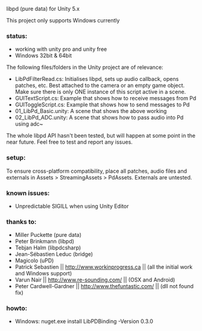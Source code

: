 libpd (pure data) for Unity 5.x

This project only supports Windows currently 

### status: ###
* working with unity pro and unity free
* Windows 32bit & 64bit

The following files/folders in the Unity project are of relevance:
* LibPdFilterRead.cs: Initialises libpd, sets up audio callback, opens patches, etc. Best attached to the camera or an empty game object. Make sure there is only ONE instance of this script active in a scene. 
* GUITextScript.cs: Example that shows how to receive messages from Pd
* GUIToggleScript.cs: Example that shows how to send messages to Pd
* 01\_LibPd_Basic.unity: A scene that shows the above working
* 02\_LibPd_ADC.unity: A scene that shows how to pass audio into Pd using adc~

The whole libpd API hasn't been tested, but will happen at some point in the near future. Feel free to test and report any issues. 

### setup: ###
To ensure cross-platform compatibility, place all patches, audio files and externals in Assets > StreamingAssets > PdAssets. Externals are untested.

### known issues: ###
* Unpredictable SIGILL when using Unity Editor

### thanks to: ###
* Miller Puckette (pure data)
* Peter Brinkmann (libpd)
* Tebjan Halm (libpdcsharp)
* Jean-Sébastien Leduc (bridge)
* Magicolo (uPD)
* Patrick Sebastien || http://www.workinprogress.ca || (all the initial work and Windows support)
* Varun Nair || http://www.re-sounding.com/ || (OSX and Android) 
* Peter Cardwell-Gardner || http://www.thefuntastic.com/ || (dll not found fix)

### howto: ###
* Windows: nuget.exe install LibPDBinding -Version 0.3.0
